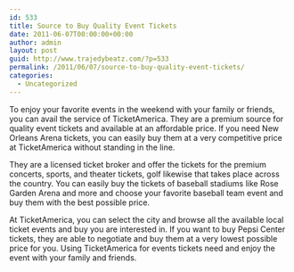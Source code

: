 ```yaml
---
id: 533
title: Source to Buy Quality Event Tickets
date: 2011-06-07T00:00:00+00:00
author: admin
layout: post
guid: http://www.trajedybeatz.com/?p=533
permalink: /2011/06/07/source-to-buy-quality-event-tickets/
categories:
  - Uncategorized
---
```

To enjoy your favorite events in the weekend with your family or friends, you can avail the service of TicketAmerica. They are a premium source for quality event tickets and available at an affordable price. If you need New Orleans Arena tickets, you can easily buy them at a very competitive price at TicketAmerica without standing in the line.

They are a licensed ticket broker and offer the tickets for the premium concerts, sports, and theater tickets, golf likewise that takes place across the country. You can easily buy the tickets of baseball stadiums like Rose Garden Arena and more and choose your favorite baseball team event and buy them with the best possible price.

At TicketAmerica, you can select the city and browse all the available local ticket events and buy you are interested in. If you want to buy Pepsi Center tickets, they are able to negotiate and buy them at a very lowest possible price for you. Using TicketAmerica for events tickets need and enjoy the event with your family and friends.